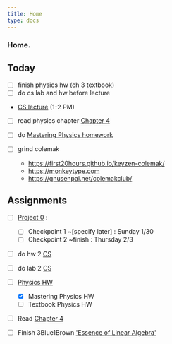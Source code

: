 ```yaml
---
title: Home
type: docs 
---
```


### Home.

## Today
- [ ] finish physics hw (ch 3 textbook)
- [ ] do cs lab and hw before lecture 
- [CS lecture](https://berkeley.zoom.us/j/93943293742?pwd=cEh3N3Ixa3RSaEMxZTNxbFdRK3BMZz09) (1-2 PM)
- [ ] read physics chapter [Chapter 4](/notes/physics7a/4/) 
- [ ] do [Mastering Physics homework](https://portal.mypearson.com/course-home#/tab/active) 

- [ ] grind colemak
    - https://first20hours.github.io/keyzen-colemak/
    - https://monkeytype.com 
    - https://gnusenpai.net/colemakclub/

## Assignments 
- [ ] [Project 0](/notes/cs61b/project0) : 
    - [ ] Checkpoint 1 ~[specify later] : Sunday 1/30
    - [ ] Checkpoint 2 ~finish : Thursday 2/3 
- [ ] do hw 2 [CS](https://inst.eecs.berkeley.edu/~cs61b/sp22/materials/hw/hw2/index.html)
- [ ] do lab 2 [CS](https://inst.eecs.berkeley.edu/~cs61b/sp22/materials/lab/lab3/index.html)

- [ ] [Physics HW](/notes/docs/physics7a/)
    - [x]  Mastering Physics HW 
    - [ ]  Textbook Physics HW
- [ ] Read [Chapter 4](/notes/physics7a/4/) 

- [ ] Finish 3Blue1Brown ['Essence of Linear Algebra'](https://www.youtube.com/playlist?list=PLZHQObOWTQDPD3MizzM2xVFitgF8hE_ab) 

